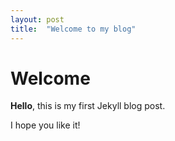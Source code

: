 ```yaml
---
layout: post
title:  "Welcome to my blog"
---
```


# Welcome

**Hello**, this is my first Jekyll blog post.

I hope you like it!
